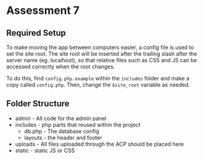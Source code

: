 # Assessment 7

## Required Setup

To make moving the app between computers easier, a config file is used to set the site root. The site root will be inserted after the trailing slash after the server name (eg. localhost), so that relative files such as CSS and JS can be accessed correctly when the root changes.

To do this, find `config.php.example` within the `includes` folder and make a copy called `config.php`. Then, change the `$site_root` variable as needed.

## Folder Structure

- admin - All code for the admin panel
- includes - php parts that reused within the project
  - db.php - The database config
  - layouts - the header and footer
- uploads - All files uploaded through the ACP should be placed here
- static - static JS or CSS
